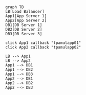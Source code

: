 ```mermaid


graph TB
LB[Load Balancer]
App1[App Server 1]
App2[App Server 2]
DB1[DB Server 1]
DB2[DB Server 2]
DB3[DB Server 3]

click App1 callback "tpamulapp01"
click App2 callback "tpamulapp02"

LB --> App1
LB --> App2
App1 --> DB1
App1 --> DB2
App1 --> DB3
App2 --> DB1
App2 --> DB2
App2 --> DB3
```
<!--stackedit_data:
eyJoaXN0b3J5IjpbNDA3MDI5MTgyLDE1MjYxODU0MjUsMjEzNz
UwNzkzOCwtMjg1OTI4NjU2LDcyNTk3NzEyOF19
-->
